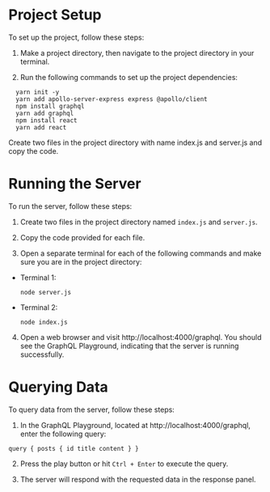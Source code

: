 # Project Setup

To set up the project, follow these steps:

1. Make a project directory, then navigate to the project directory in your terminal.

2. Run the following commands to set up the project dependencies:

```
  yarn init -y
  yarn add apollo-server-express express @apollo/client
  npm install graphql
  yarn add graphql
  npm install react
  yarn add react
```

Create two files in the project directory with name index.js and server.js and copy the code.

# Running the Server

To run the server, follow these steps:

1. Create two files in the project directory named `index.js` and `server.js`.

2. Copy the code provided for each file.

3. Open a separate terminal for each of the following commands and make sure you are in the project directory:

- Terminal 1:

  `node server.js`

- Terminal 2:

  `node index.js`

4. Open a web browser and visit http://localhost:4000/graphql. You should see the GraphQL Playground, indicating that the server is running successfully.

# Querying Data

To query data from the server, follow these steps:

1. In the GraphQL Playground, located at http://localhost:4000/graphql, enter the following query:

`query { posts { id title content } }`

2. Press the play button or hit `Ctrl + Enter` to execute the query.

3. The server will respond with the requested data in the response panel.
